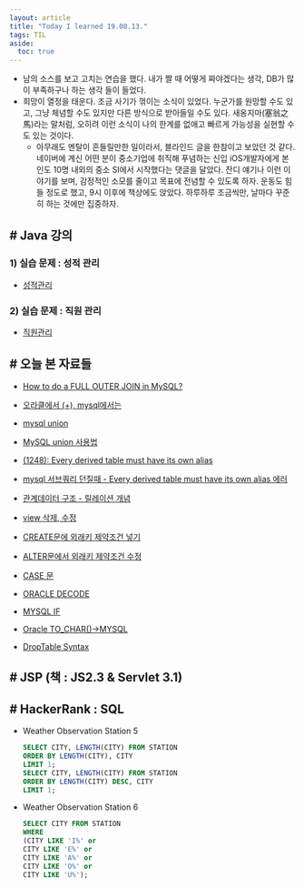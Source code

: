 ```yaml
---
layout: article
title: "Today I learned 19.08.13."
tags: TIL
aside:
  toc: true
---
```


- 남의 소스를 보고 고치는 연습을 했다. 내가 짤 때 어떻게 짜야겠다는 생각, DB가 많이 부족하구나 하는 생각 들이 들었다.
- 희망이 열정을 태운다. 조금 사기가 꺾이는 소식이 있었다. 누군가를 원망할 수도 있고, 그냥 체념할 수도 있지만 다른 방식으로 받아들일 수도 있다. 새옹지마(塞翁之馬)라는 말처럼, 오히려 이런 소식이 나의 한계를 없애고 빠르게 가능성을 실현할 수도 있는 것이다.
	- 아무래도 멘탈이 흔들릴만한 일이라서, 블라인드 글을 한참이고 보았던 것 같다. 네이버에 계신 어떤 분이 중소기업에 취직해 푸념하는 신입 iOS개발자에게 본인도 10명 내외의 중소 SI에서 시작했다는 댓글을 달았다. 잔디 얘기나 이런 이야기를 보며, 감정적인 소모를 줄이고 목표에 전념할 수 있도록 하자. 운동도 힘들 정도로 했고, 9시 이후에 책상에도 앉았다. 하루하루 조금씩만, 날마다 꾸준히 하는 것에만 집중하자.

## # Java 강의
### 1) 실습 문제 : 성적 관리
- [성적관리](https://jeamini.tistory.com/77?category=601100)

### 2) 실습 문제 : 직원 관리
- [직원관리](https://jeamini.tistory.com/81?category=601100)

## # 오늘 본 자료들
- [How to do a FULL OUTER JOIN in MySQL?](https://stackoverflow.com/questions/4796872/how-to-do-a-full-outer-join-in-mysql)
- [오라클에서 (+), mysql에서는](https://m.blog.naver.com/PostView.nhn?blogId=papaya5rhw&logNo=30131484310&proxyReferer=https%3A%2F%2Fwww.google.com%2F)
- [mysql union](https://wkdgusdn3.tistory.com/entry/mysql%EC%97%90%EC%84%9C-full-outer-join-%EC%82%AC%EC%9A%A9%ED%95%98%EA%B8%B0)
- [MySQL union 사용법](https://blog.bsmind.co.kr/377)
- [(1248): Every derived table must have its own alias](https://gun22.tistory.com/entry/SQL-%EC%98%A4%EB%A5%98-1248-Every-derived-table-must-have-its-own-alias)
- [mysql 서브쿼리 던질때 - Every derived table must have its own alias 에러](https://m.blog.naver.com/PostView.nhn?blogId=troopa102&logNo=120121975165&proxyReferer=https%3A%2F%2Fwww.google.com%2F)
- [관계데이터 구조 - 릴레이션 개념](https://blog.naver.com/k97b1114/140152587557)

- [view 삭제, 수정](http://tcpschool.com/mysql/mysql_view_alterDrop)
- [CREATE문에 외래키 제약조건 넣기](https://m.blog.naver.com/imf4/220779816879)
- [ALTER문에서 외래키 제약조건 수정](https://allg.tistory.com/37)
- [CASE 문](https://hellogk.tistory.com/21)
- [ORACLE DECODE](https://dbastory.tistory.com/entry/ORACLE-DECODE-%ED%95%A8%EC%88%98)
- [MYSQL IF](https://hellogk.tistory.com/22)
- [Oracle TO_CHAR()->MYSQL](https://enosent.tistory.com/39)
- [DropTable Syntax](https://dev.mysql.com/doc/refman/8.0/en/drop-table.html)

## # JSP (책 : JS2.3  & Servlet 3.1)

## # HackerRank : SQL
- Weather Observation Station 5
	```SQL
    SELECT CITY, LENGTH(CITY) FROM STATION
    ORDER BY LENGTH(CITY), CITY
    LIMIT 1;
    SELECT CITY, LENGTH(CITY) FROM STATION
    ORDER BY LENGTH(CITY) DESC, CITY
    LIMIT 1;
  ```

- Weather Observation Station 6
	```SQL
    SELECT CITY FROM STATION
    WHERE
    (CITY LIKE 'I%' or
    CITY LIKE 'E%' or
    CITY LIKE 'A%' or
    CITY LIKE 'O%' or
    CITY LIKE 'U%');
  ```